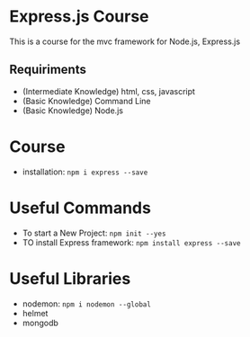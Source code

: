 # Express.js Course
This is a course for the mvc framework for Node.js, Express.js

## Requiriments
- (Intermediate Knowledge) html, css, javascript
- (Basic Knowledge) Command Line
- (Basic Knowledge) Node.js

# Course
  - installation: `npm i express --save`


# Useful Commands
- To start a New Project: `npm init --yes`
- TO install Express framework: `npm install express --save`

# Useful Libraries
- nodemon: `npm i nodemon --global`
- helmet
- mongodb
